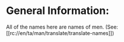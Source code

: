 # General Information:

All of the names here are names of men. (See: [[rc://en/ta/man/translate/translate-names]])